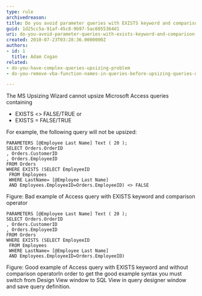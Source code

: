 ```yaml
---
type: rule
archivedreason: 
title: Do you avoid parameter queries with EXISTS keyword and comparison operators (<> or =)(Upsizing Problem)?
guid: 1d25cc5a-91af-45c8-9b97-5ac6055364d1
uri: do-you-avoid-parameter-queries-with-exists-keyword-and-comparison-operators--or-upsizing-problem
created: 2010-07-23T03:28:36.0000000Z
authors:
- id: 1
  title: Adam Cogan
related:
- do-you-have-complex-queries-upsizing-problem
- do-you-remove-vba-function-names-in-queries-before-upsizing-queries-upsizing-problem

---
```


The MS Upsizing Wizard cannot upsize Microsoft Access queries containing

* EXISTS &lt;&gt; FALSE/TRUE or
* EXISTS = FALSE/TRUE


For example, the following query will not be upsized:

<!--endintro-->


```
PARAMETERS [@Employee Last Name] Text ( 20 );    
SELECT Orders.OrderID
, Orders.CustomerID
, Orders.EmployeeID
FROM Orders
WHERE EXISTS (SELECT EmployeeID
 FROM Employees 
 WHERE LastName= [@Employee Last Name] 
 AND Employees.EmployeeID=Orders.EmployeeID) <> FALSE
```

<font class="ms-rteCustom-FigureBad">Figure&#58; Bad example of Access query with EXISTS keyword and comparison operator </font>

```
PARAMETERS [@Employee Last Name] Text ( 20 ); 
SELECT Orders.OrderID
, Orders.CustomerID
, Orders.EmployeeID
FROM Orders
WHERE EXISTS (SELECT EmployeeID 
 FROM Employees
 WHERE LastName= [@Employee Last Name] 
 AND Employees.EmployeeID=Orders.EmployeeID)
```

<font class="ms-rteCustom-FigureGood">Figure&#58; Good example of Access query with EXISTS keyword and without comparison operator</font>In order to get the good example syntax you must switch from Design View window to SQL View in query designer window and save query definition.
